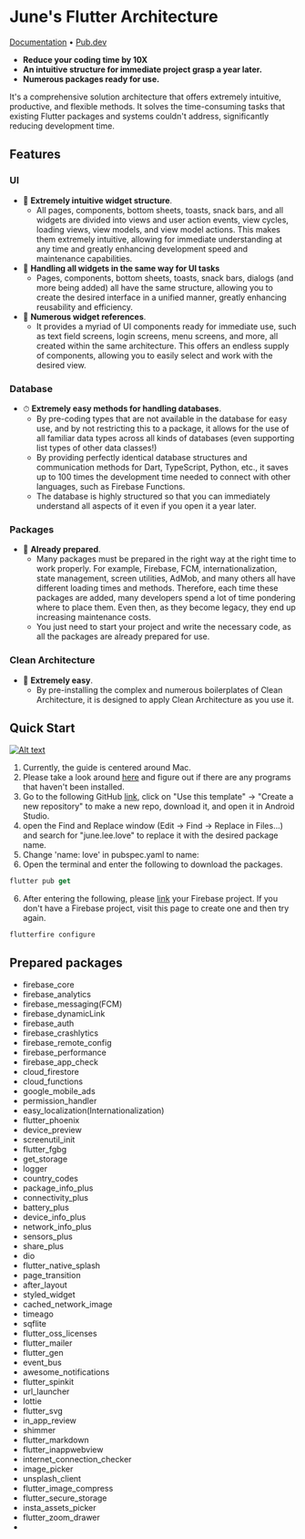 # June's Flutter Architecture

<p>
  <a href="https://doc.junes-architecture.lol">Documentation</a> •
  <a href="https://pub.dev/packages/juneflow_util">Pub.dev</a>
</p>


- **Reduce your coding time by 10X**
- **An intuitive structure for immediate project grasp a year later.**
- **Numerous packages ready for use.**

It's a comprehensive solution architecture that offers extremely intuitive, productive, and flexible methods. It solves the time-consuming tasks that existing Flutter packages and systems couldn't address, significantly reducing development time.

## Features

### UI
- 💙 **Extremely intuitive widget structure**.
    - All pages, components, bottom sheets, toasts, snack bars, and all widgets are divided into views and user action events, view cycles, loading views, view models, and view model actions. This makes them extremely intuitive, allowing for immediate understanding at any time and greatly enhancing development speed and maintenance capabilities.
- 🚀 **Handling all widgets in the same way for UI tasks**
    - Pages, components, bottom sheets, toasts, snack bars, dialogs (and more being added) all have the same structure, allowing you to create the desired interface in a unified manner, greatly enhancing reusability and efficiency.
- 🍭 **Numerous widget references**.
    - It provides a myriad of UI components ready for immediate use, such as text field screens, login screens, menu screens, and more, all created within the same architecture. This offers an endless supply of components, allowing you to easily select and work with the desired view.

### Database
- ⏱ **Extremely easy methods for handling databases**.
    - By pre-coding types that are not available in the database for easy use, and by not restricting this to a package, it allows for the use of all familiar data types across all kinds of databases (even supporting list types of other data classes!)
    - By providing perfectly identical database structures and communication methods for Dart, TypeScript, Python, etc., it saves up to 100 times the development time needed to connect with other languages, such as Firebase Functions.
    - The database is highly structured so that you can immediately understand all aspects of it even if you open it a year later.

### Packages
- 🦄 **Already prepared**.
    - Many packages must be prepared in the right way at the right time to work properly. For example, Firebase, FCM, internationalization, state management, screen utilities, AdMob, and many others all have different loading times and methods. Therefore, each time these packages are added, many developers spend a lot of time pondering where to place them. Even then, as they become legacy, they end up increasing maintenance costs.
    - You just need to start your project and write the necessary code, as all the packages are already prepared for use.

### Clean Architecture
- 🦄 **Extremely easy**.
    - By pre-installing the complex and numerous boilerplates of Clean Architecture, it is designed to apply Clean Architecture as you use it.

## Quick Start
[![Alt text](https://github.com/melodysdreamj/Junes-Flutter-Architecture/assets/21379657/0c574d3e-25b6-4bc8-917c-40082e555027)](https://youtu.be/aJ3-n-qua9s?si=Yk3bGrpRc-5PbMyi)
1. Currently, the guide is centered around Mac.
2. Please take a look around [here](https://doc.junes-architecture.lol/introduction/installation-guide-for-required-libraries) and figure out if there are any programs that haven't been installed.
3. Go to the following GitHub [link](https://github.com/melodysdreamj/Junes-Flutter-Architecture.skeleton), click on "Use this template" -> "Create a new repository" to make a new repo, download it, and open it in Android Studio.
4. open the Find and Replace window (Edit -> Find -> Replace in Files...) and search for "june.lee.love" to replace it with the desired package name.
5. Change 'name: love' in pubspec.yaml to name:<project name>
6. Open the terminal and enter the following to download the packages.
```dart
flutter pub get
```
6. After entering the following, please [link](https://doc.junes-architecture.lol/introduction/setting-up-firebase-initially) your Firebase project. If you don't have a Firebase project, visit this page to create one and then try again.
```
flutterfire configure
```

## Prepared packages
- firebase_core
- firebase_analytics
- firebase_messaging(FCM)
- firebase_dynamicLink
- firebase_auth
- firebase_crashlytics
- firebase_remote_config
- firebase_performance
- firebase_app_check
- cloud_firestore
- cloud_functions
- google_mobile_ads
- permission_handler
- easy_localization(Internationalization)
- flutter_phoenix
- device_preview
- screenutil_init
- flutter_fgbg
- get_storage
- logger
- country_codes
- package_info_plus
- connectivity_plus
- battery_plus
- device_info_plus
- network_info_plus
- sensors_plus
- share_plus
- dio
- flutter_native_splash
- page_transition
- after_layout
- styled_widget
- cached_network_image
- timeago
- sqflite
- flutter_oss_licenses
- flutter_mailer
- flutter_gen
- event_bus
- awesome_notifications
- flutter_spinkit
- url_launcher
- lottie
- flutter_svg
- in_app_review
- shimmer
- flutter_markdown
- flutter_inappwebview
- internet_connection_checker
- image_picker
- unsplash_client
- flutter_image_compress
- flutter_secure_storage
- insta_assets_picker
- flutter_zoom_drawer
- 

